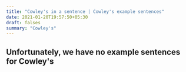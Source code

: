 ```yaml
---
title: "Cowley's in a sentence | Cowley's example sentences"
date: 2021-01-20T19:57:50+05:30
draft: falses
summary: "Cowley's"
---
```

## Unfortunately, we have no example sentences for Cowley's                 
